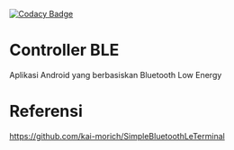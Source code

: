 [![Codacy Badge](https://api.codacy.com/project/badge/Grade/3f9ba45b5c5449179150010659311f57)](https://www.codacy.com/manual/kai-morich/SimpleBluetoothLeTerminal?utm_source=github.com&amp;utm_medium=referral&amp;utm_content=kai-morich/SimpleBluetoothLeTerminal&amp;utm_campaign=Badge_Grade)

# Controller BLE 

Aplikasi Android yang berbasiskan Bluetooth Low Energy 

# Referensi 
  https://github.com/kai-morich/SimpleBluetoothLeTerminal

 
 
